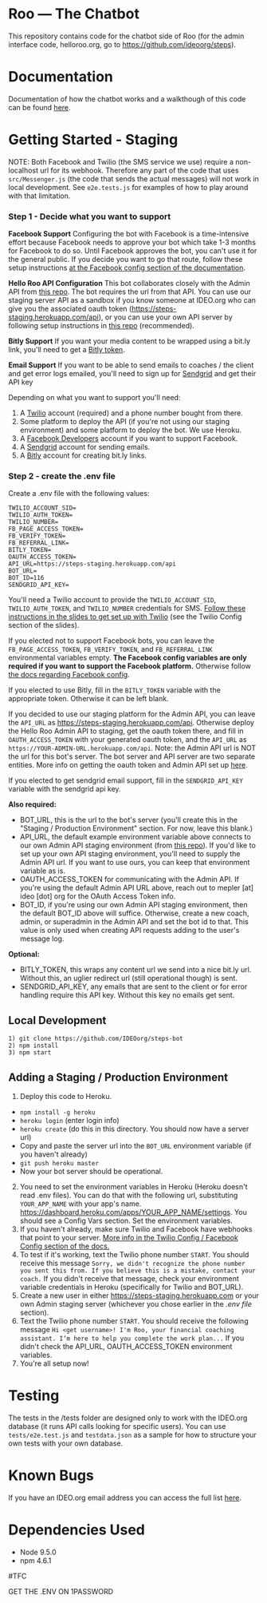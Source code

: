 # Roo — The Chatbot
This repository contains code for the chatbot side of Roo (for the admin interface code, helloroo.org, go to https://github.com/ideoorg/steps).

# Documentation
Documentation of how the chatbot works and a walkthough of this code can be found [here](https://docs.google.com/presentation/d/175cGeQ8chW0W-L6gRtG6fIsVYQe0HCIh6NsXkHd66Tk/edit?usp=sharing).
# Getting Started - Staging
NOTE: Both Facebook and Twilio (the SMS service we use) require a non-localhost url for its webhook. Therefore any part of the code that uses `src/Messenger.js` (the code that sends the actual messages) will not work in local development. See `e2e.tests.js` for examples of how to play around with that limitation.

### Step 1 - Decide what you want to support
**Facebook Support**
Configuring the bot with Facebook is a time-intensive effort because Facebook needs to approve your bot which take 1-3 months for Facebook to do so. Until Facebook approves the bot, you can't use it for the general public. If you decide you want to go that route, follow these setup instructions [at the Facebook config section of the documentation](https://docs.google.com/presentation/d/1TDnPto_Cl4piWOrG6cf-_XmdVNg-Aqdwp1QLzIyLqos/edit?usp=sharing).

**Hello Roo API Configuration**
This bot collaborates closely with the Admin API from [this repo](https://github.com/IDEOorg/steps). The bot requires the url from that API. You can use our staging server API as a sandbox if you know someone at IDEO.org who can give you the associated oauth token (https://steps-staging.herokuapp.com/api), or you can use your own API server by following setup instructions in [this repo](https://github.com/ideoorg/steps) (recommended).

**Bitly Support**
If you want your media content to be wrapped using a bit.ly link, you'll need to get a [Bitly token](https://dev.bitly.com/authentication.html).

**Email Support**
If you want to be able to send emails to coaches / the client and get error logs emailed, you'll need to sign up for [Sendgrid](https://sendgrid.com/docs/API_Reference/index.html) and get their API key

Depending on what you want to support you'll need:
1) A [Twilio](https://www.twilio.com/) account (required) and a phone number bought from there.
2) Some platform to deploy the API (if you're not using our staging environment) and some platform to deploy the bot. We use Heroku.
3) A [Facebook Developers](developers.facebook.com) account if you want to support Facebook.
4) A [Sendgrid](https://www.sendgrid.com) account for sending emails.
5) A [Bitly](dev.bitly.com) account for creating bit.ly links.

### Step 2 - create the .env file
Create a .env file with the following values:
```
TWILIO_ACCOUNT_SID=
TWILIO_AUTH_TOKEN=
TWILIO_NUMBER=
FB_PAGE_ACCESS_TOKEN=
FB_VERIFY_TOKEN=
FB_REFERRAL_LINK=
BITLY_TOKEN=
OAUTH_ACCESS_TOKEN=
API_URL=https://steps-staging.herokuapp.com/api
BOT_URL=
BOT_ID=116
SENDGRID_API_KEY=
```

You'll need a Twilio account to provide the `TWILIO_ACCOUNT_SID`, `TWILIO_AUTH_TOKEN`, and `TWILIO_NUMBER` credentials for SMS. [Follow these instructions in the slides to get set up with Twilio](https://docs.google.com/presentation/d/1TDnPto_Cl4piWOrG6cf-_XmdVNg-Aqdwp1QLzIyLqos/edit?usp=sharing) (see the Twilio Config section of the slides).

If you elected not to support Facebook bots, you can leave the `FB_PAGE_ACCESS_TOKEN`, `FB_VERIFY_TOKEN`, and `FB_REFERRAL_LINK` environmental variables empty. **The Facebook config variables are only required if you want to support the Facebook platform.** Otherwise follow [the docs regarding Facebook config](https://docs.google.com/presentation/d/1TDnPto_Cl4piWOrG6cf-_XmdVNg-Aqdwp1QLzIyLqos/edit?usp=sharing).

If you elected to use Bitly, fill in the `BITLY_TOKEN` variable with the appropriate token. Otherwise it can be left blank.

If you decided to use our staging platform for the Admin API, you can leave the `API_URL` as https://steps-staging.herokuapp.com/api. Otherwise deploy the Hello Roo Admin API to staging, get the oauth token there, and fill in `OAUTH_ACCESS_TOKEN` with your generated oauth token, and the `API_URL` as `https://YOUR-ADMIN-URL.herokuapp.com/api`. Note: the Admin API url is NOT the url for this bot's server. The bot server and API server are two separate entities. More info on getting the oauth token and Admin API set up [here](https://github.com/IDEOorg/steps).

If you elected to get sendgrid email support, fill in the `SENDGRID_API_KEY` variable with the sendgrid api key.

**Also required:**
- BOT_URL, this is the url to the bot's server (you'll create this in the "Staging / Production Environment" section. For now, leave this blank.)
- API_URL, the default example environment variable above connects to our own Admin API staging environment (from [this repo](https://github.com/ideoorg/steps)). If you'd like to set up your own API staging environment, you'll need to supply the Admin API url. If you want to use ours, you can keep that environment variable as is.
- OAUTH_ACCESS_TOKEN for communicating with the Admin API. If you're using the default Admin API URL above, reach out to mepler [at] ideo [dot] org for the OAuth Access Token info.
- BOT_ID, if you're using our own Admin API staging environment, then the default BOT_ID above will suffice. Otherwise, create a new coach, admin, or superadmin in the Admin API and set the bot id to that. This value is only used when creating API requests adding to the user's message log.

**Optional:**
- BITLY_TOKEN, this wraps any content url we send into a nice bit.ly url. Without this, an uglier redirect url (still operational though) is sent.
- SENDGRID_API_KEY, any emails that are sent to the client or for error handling require this API key. Without this key no emails get sent.

## Local Development
```
1) git clone https://github.com/IDEOorg/steps-bot
2) npm install
3) npm start
```
## Adding a Staging / Production Environment
1. Deploy this code to Heroku.
- `npm install -g heroku`
- `heroku login` (enter login info)
- `heroku create` (do this in this directory. You should now have a server url)
- Copy and paste the server url into the `BOT_URL` environment variable (if you haven't already)
- `git push heroku master`
- Now your bot server should be operational.
2. You need to set the environment variables in Heroku (Heroku doesn't read .env files). You can do that with the following url, substituting `YOUR_APP_NAME` with your app's name. https://dashboard.heroku.com/apps/YOUR_APP_NAME/settings. You should see a Config Vars section. Set the environment variables.
3. If you haven't already, make sure Twilio and Facebook have webhooks that point to your server. [More info in the Twilio Config / Facebook Config section of the docs.](https://docs.google.com/presentation/d/1TDnPto_Cl4piWOrG6cf-_XmdVNg-Aqdwp1QLzIyLqos/edit?usp=sharing)
4. To test if it's working, text the Twilio phone number `START`. You should receive this message `Sorry, we didn't recognize the phone number you sent this from. If you believe this is a mistake, contact your coach.` If you didn't receive that message, check your environment variable credentials in Heroku (specifically for Twilio and BOT_URL).
5. Create a new user in either https://steps-staging.herokuapp.com or your own Admin staging server (whichever you chose earlier in the *.env file* section).
6. Text the Twilio phone number `START`. You should receive the following message `Hi <get username>! I'm Roo, your financial coaching assistant. I’m here to help you complete the work plan...` If you didn't check the API_URL, OAUTH_ACCESS_TOKEN environment variables.
7. You're all setup now!

# Testing
The tests in the /tests folder are designed only to work with the IDEO.org database (it runs API calls looking for specific users). You can use `tests/e2e.test.js` and `testdata.json` as a sample for how to structure your own tests with your own database.

# Known Bugs
If you have an IDEO.org email address you can access the full list [here](https://docs.google.com/presentation/d/1Jtu08h3ch6HO02TKc0O8WRsBW92Yd9revwvWro4eVv4/edit?usp=sharing).

# Dependencies Used
- Node 9.5.0
- npm 4.6.1

#TFC

GET THE .ENV ON 1PASSWORD